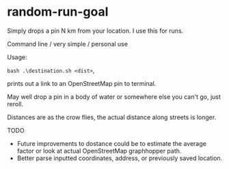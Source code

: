 # random-run-goal
Simply drops a pin N km from your location.  I use this for runs.

Command line / very simple / personal use

Usage:

```bash .\destination.sh <dist>```, 

prints out a link to an OpenStreetMap pin to terminal.

May well drop a pin in a body of water or somewhere else you can't go, just reroll.

Distances are as the crow flies, the actual distance along streets is longer.

TODO
- Future improvements to dostance could be to estimate the average factor or look at actual OpenStreetMap graphhopper path.
- Better parse inputted coordinates, address, or previously saved location.
